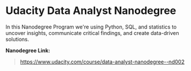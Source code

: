 # Udacity Data Analyst Nanodegree

In this Nanodegree Program we're using Python, SQL, and statistics 
to uncover insights, communicate critical findings, and create data-driven solutions.

**Nanodegree Link:**
> https://www.udacity.com/course/data-analyst-nanodegree--nd002
